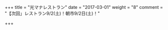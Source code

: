 ﻿+++
title = "光マナレストラン"
date = "2017-03-01"
weight = "8"
comment = "【次回」レストラン9/2(土)！朝市9/2日(土)！"

+++
